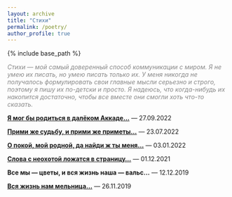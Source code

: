 ```yaml
---
layout: archive
title: "Стихи"
permalink: /poetry/
author_profile: true
---
```


{% include base_path %}

<p style="color:#888888;"><i>Стихи — мой самый доверенный способ коммуникации с миром. Я не умею их писать, но умею писать только их.
У меня никогда не получалось формулировать свои главные мысли серьезно и строго, поэтому я пишу их по-детски и просто.
Я надеюсь, что когда-нибудь их накопится достаточно, чтобы все вместе они смогли хоть что-то сказать.</i></p>

<b><a href="https://areyde.com/poetry/2022-09-27">Я мог бы родиться в далёком Аккаде…</a></b>  — 27.09.2022

<b><a href="https://areyde.com/poetry/2022-07-23">Прими же судьбу, и прими же приметы…</a></b> — 23.07.2022

<b><a href="https://areyde.com/poetry/2022-01-03">О покой, мой родной, да найди ж ты меня…</a></b> — 03.01.2022

<b><a href="https://areyde.com/poetry/2021-12-01">Слова с неохотой ложатся в страницу…</a></b> — 01.12.2021

<b>Все мы — цветы, и вся жизнь наша — вальс…</b> — 12.12.2019

<b><a href="https://areyde.com/poetry/2019-11-26">Вся жизнь нам мельница…</a></b> — 26.11.2019